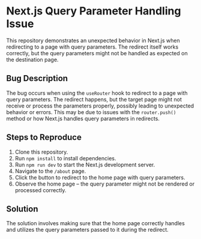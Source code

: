 # Next.js Query Parameter Handling Issue

This repository demonstrates an unexpected behavior in Next.js when redirecting to a page with query parameters. The redirect itself works correctly, but the query parameters might not be handled as expected on the destination page.

## Bug Description

The bug occurs when using the `useRouter` hook to redirect to a page with query parameters. The redirect happens, but the target page might not receive or process the parameters properly, possibly leading to unexpected behavior or errors. This may be due to issues with the `router.push()` method or how Next.js handles query parameters in redirects.

## Steps to Reproduce

1. Clone this repository.
2. Run `npm install` to install dependencies.
3. Run `npm run dev` to start the Next.js development server.
4. Navigate to the `/about` page.
5. Click the button to redirect to the home page with query parameters.
6. Observe the home page – the query parameter might not be rendered or processed correctly.

## Solution

The solution involves making sure that the home page correctly handles and utilizes the query parameters passed to it during the redirect.